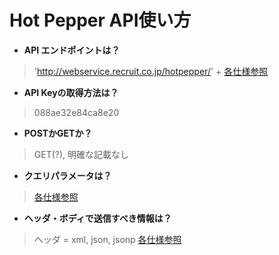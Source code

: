# Hot Pepper API使い方
+ **API エンドポイントは？**
> 'http://webservice.recruit.co.jp/hotpepper/' + [各仕様参照](http://webservice.recruit.co.jp/hotpepper/)
+ **API Keyの取得方法は？**
> 088ae32e84ca8e20
+ **POSTかGETか？**
> GET(?), 明確な記載なし
+ **クエリパラメータは？**
> [各仕様参照](http://webservice.recruit.co.jp/hotpepper/)
+ **ヘッダ・ボディで送信すべき情報は？**
> ヘッダ = xml, json, jsonp 
> [各仕様参照](http://webservice.recruit.co.jp/hotpepper/)

